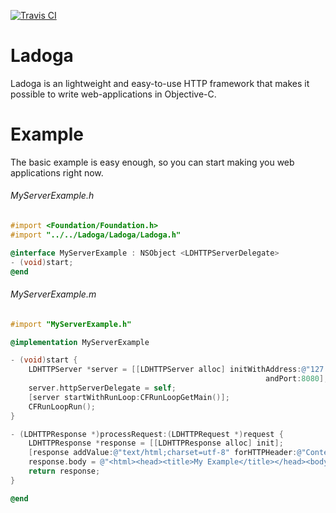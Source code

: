 [![Travis CI](https://api.travis-ci.org/aperechnev/Ladoga.svg?branch=develop)](https://travis-ci.org/aperechnev/Ladoga)

# Ladoga
Ladoga is an lightweight and easy-to-use HTTP framework that makes it possible to write web-applications in Objective-C.

# Example
The basic example is easy enough, so you can start making you web applications right now.

###### MyServerExample.h
```Objective-C
#import <Foundation/Foundation.h>
#import "../../Ladoga/Ladoga/Ladoga.h"

@interface MyServerExample : NSObject <LDHTTPServerDelegate>
- (void)start;
@end
```

###### MyServerExample.m
```Objective-C
#import "MyServerExample.h"

@implementation MyServerExample

- (void)start {
    LDHTTPServer *server = [[LDHTTPServer alloc] initWithAddress:@"127.0.0.1"
                                                         andPort:8080];
    server.httpServerDelegate = self;
    [server startWithRunLoop:CFRunLoopGetMain()];
    CFRunLoopRun();
}

- (LDHTTPResponse *)processRequest:(LDHTTPRequest *)request {
    LDHTTPResponse *response = [[LDHTTPResponse alloc] init];
    [response addValue:@"text/html;charset=utf-8" forHTTPHeader:@"Content-Type"];
    response.body = @"<html><head><title>My Example</title></head><body>Hello, world!</body></html>";
    return response;
}

@end
```
